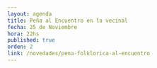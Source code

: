 ```yaml
---
layout: agenda
title: Peña al Encuentro en la vecinal
fecha: 25 de Noviembre
hora: 22hs
published: true
orden: 2
link: /novedades/pena-folklorica-al-encuentro
---
```

